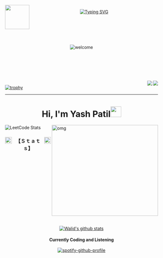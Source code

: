 <br>
<a href="https://github.com/Yash09042004">
<img src="https://media.tenor.com/zhIZszouG8QAAAAi/line-divider.gif" width="100%" height="2px"/>
</a>
<br/>
<a href="https://github.com/Yash09042004"> 
 <img align="left" src="https://user-images.githubusercontent.com/74038190/212284087-bbe7e430-757e-4901-90bf-4cd2ce3e1852.gif" width="80">    
</a>
<p align="center">
 
<a href="https://github.com/Yash09042004"> 
 <img src="https://readme-typing-svg.demolab.com?font=Georgia&size=18&duration=3000&pause=100&multiline=true&width=550&height=80&lines=Hello+There!!..&hearts;++Student+%7C+Information+Technology+;Competitive+Programmer+%7C+Active+And+Quick+Learner+%7C+Love+to+learn+new+stuffs..; " alt="Typing SVG" />
</a>

<br/>


<div align="center" style="margin:100px;" >
  <img src="https://media1.tenor.com/m/nCWPqFs5MqwAAAAC/anya-forger-jumpscare.gif" alt="welcome"/> 
</div>





<a href="https://github.com/Yash09042004">
<img src="https://media.tenor.com/zhIZszouG8QAAAAi/line-divider.gif" width="100%" height="2px"/>
</a>
<a href="https://github.com/Yash09042004"></a><a href="https://github.com/Yash09042004"><img align="right" width ="%" src="https://komarev.com/ghpvc/?username=Yash09042004&style=for-the-badge&color=50adff"></a><a href="https://github.com/Yash09042004"><img align="right" width ="%" src="https://img.shields.io/github/followers/Yash09042004?logo=github&style=for-the-badge"></a>
<!-- Trophies -->

[![trophy](https://github-profile-trophy.vercel.app/?username=Yash09042004&theme=onedark)](https://github.com/ryo-ma/github-profile-trophy)

<hr>


<h1 align="center"><b><span style="animation: rotate 3s infinite linear; animation-delay: 3s;">Hi, I'm Yash Patil</span></b><img src="https://media.giphy.com/media/hvRJCLFzcasrR4ia7z/giphy.gif" width="35"></h1>






<img align="right" alt="omg" width="350" height="300" src="https://media1.tenor.com/m/CHVEROnz6hMAAAAC/asta-black-clover.gif">



![LeetCode Stats](https://leetcard.jacoblin.cool/yashkiran2004?theme=unicorn&font=Abel&ext=heatmap)



<!--STATS-->


<h3 align="center">
 <a href="https://github.com/Yash09042004">
<img src="https://img1.picmix.com/output/stamp/original/9/8/7/3/473789_94059.gif" width="22" height="22" align="left" /> 
    </a> <a href="https://github.com/Yash09042004">
  <img src="https://img1.picmix.com/output/stamp/original/9/8/7/3/473789_94059.gif" width="22" height="22" align="right" />
   </a> 【﻿Ｓｔａｔｓ】 

</h3>

<a href="https://github.com/Yash09042004">
<img src="https://media.tenor.com/zhIZszouG8QAAAAi/line-divider.gif" width="100%" height="2px"  />
</a>
 
<br>


<p align="center">
 <br>


<a href="https://github.com/Yash09042004">

   <img align="center" src="https://github-readme-stats.vercel.app/api?username=Yash09042004&show_icons=true&line_height=30&rank_icon=github&show=discussions_answered&theme=algolia" alt="Walid's github stats"/>

</a>
<br>
<h4 align="center">
Currently Coding and Listening
</h4>
 <div align="center">


[![spotify-github-profile](https://spotify-github-profile.vercel.app/api/view?uid=31lr35jdezxe3wmm2chqjlpguxx4&cover_image=true&theme=default&show_offline=false&background_color=121212&interchange=false&bar_color=53b14f&bar_color_cover=false)](https://github.com/kittinan/spotify-github-profile)
<!--
**Yash09042004/Yash09042004** is a ✨ _special_ ✨ repository because its `README.md` (this file) appears on your GitHub profile.

Here are some ideas to get you started:

- 🔭 I’m currently working on ...
- 🌱 I’m currently learning ...
- 👯 I’m looking to collaborate on ...
- 🤔 I’m looking for help with ...
- 💬 Ask me about ...
- 📫 How to reach me: ...
- 😄 Pronouns: ...
- ⚡ Fun fact: ...
-->
